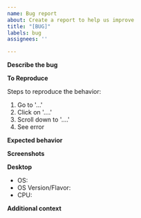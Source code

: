 ```yaml
---
name: Bug report
about: Create a report to help us improve
title: "[BUG]"
labels: bug
assignees: ''

---
```


**Describe the bug**
<!-- A clear and concise description of what the bug is. (If what you are experiencing is NOT a bug but instead a support issue, please open a Discussion instead!) -->

**To Reproduce**

Steps to reproduce the behavior:

1. Go to '...'
2. Click on '....'
3. Scroll down to '....'
4. See error

**Expected behavior**
<!-- A clear and concise description of what you expected to happen. -->

**Screenshots**
<!-- If applicable, add screenshots to help explain your problem. -->

**Desktop**
<!-- Please complete the following information. -->

- OS: <!-- e.g. Linux -->
- OS Version/Flavor: <!-- e.g. CentOS 7.2 -->
- CPU: <!-- e.g. Intel Xeon 8175M -->

**Additional context**
<!-- Add any other context problem here. -->
